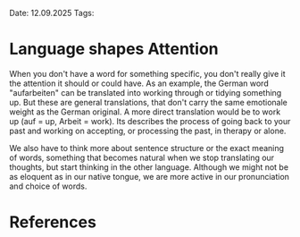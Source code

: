 Date: 12.09.2025
Tags: 

# Language shapes Attention

When you don't have a word for something specific, you don't really give it the attention it should or could have. As an example, the German word "aufarbeiten" can be translated into working through or tidying something up. But these are general translations, that don't carry the same emotionale weight as the German original. A more direct translation would be to work up (auf = up, Arbeit = work). Its describes the process of going back to your past and working on accepting, or processing the past, in therapy or alone.

We also have to think more about sentence structure or the exact meaning of words, something that becomes natural when we stop translating our thoughts, but start thinking in the other language. Although we might not be as eloquent as in our native tongue, we are more active in our pronunciation and choice of words.
# References